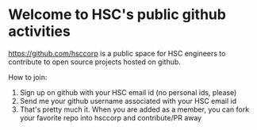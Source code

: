 # Welcome to HSC's public github activities

https://github.com/hsccorp is a public space for HSC engineers to contribute to open source projects hosted on github. 

How to join:
1) Sign up on github with your HSC email id (no personal ids, please)
2) Send me your github username associated with your HSC email id
3) That's pretty much it. When you are added as a member, you can fork your favorite repo into hsccorp and contribute/PR away
